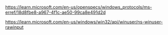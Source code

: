 ﻿https://learn.microsoft.com/en-us/openspecs/windows_protocols/ms-erref/18d8fbe8-a967-4f1c-ae50-99ca8e491d2d



https://learn.microsoft.com/en-us/windows/win32/api/winuser/ns-winuser-rawinput